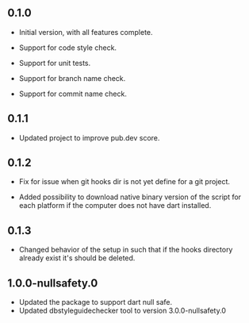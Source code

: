 ## 0.1.0

- Initial version, with all features complete.

- Support for code style check.

- Support for unit tests.

- Support for branch name check.

- Support for commit name check.

## 0.1.1

- Updated project to improve pub.dev score.

## 0.1.2

- Fix for issue when git hooks dir is not yet define for a git project.

- Added possibility to download native binary version of the script for each platform if the computer does not have dart
  installed.

## 0.1.3

- Changed behavior of the setup in such that if the hooks directory already exist it's should be deleted.

## 1.0.0-nullsafety.0

- Updated the package to support dart null safe.
- Updated dbstyleguidechecker tool to version 3.0.0-nullsafety.0
